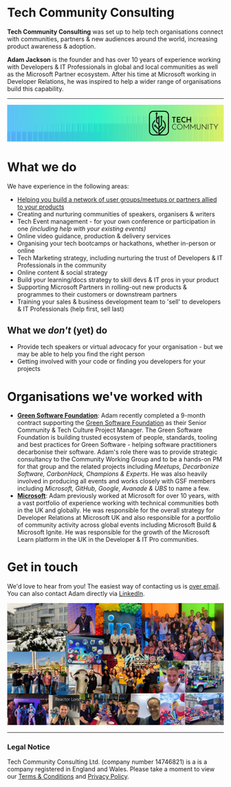 # Tech Community Consulting
**Tech Community Consulting** was set up to help tech organisations connect with communities, partners & new audiences around the world, increasing product awareness & adoption. 

**Adam Jackson** is the founder and has over 10 years of experience working with Developers & IT Professionals in global and local communities as well as the Microsoft Partner ecosystem. After his time at Microsoft working in Developer Relations, he was inspired to help a wider range of organisations build this capability.

---

![Tech Community Graphic](TCGraphic.png)

# What we do
We have experience in the following areas:
- [Helping you build a network of user groups/meetups or partners allied to your products](https://tech-community.co.uk/meetups/)
- Creating and nurturing communities of speakers, organisers & writers
- Tech Event management - for your own conference or participation in one _(including help with your existing events)_
- Online video guidance, production & delivery services
- Organising your tech bootcamps or hackathons, whether in-person or online
- Tech Marketing strategy, including nurturing the trust of Developers & IT Professionals in the community
- Online content & social strategy
- Build your learning/docs strategy to skill devs & IT pros in your product
- Supporting Microsoft Partners in rolling-out new products & programmes to their customers or downstream partners
- Training your sales & business development team to 'sell' to developers & IT Professionals (help first, sell last)

## What we _don't_ (yet) do
- Provide tech speakers or virtual advocacy for your organisation  - but we may be able to help you find the right person
- Getting involved with your code or finding you developers for your projects

# Organisations we've worked with
- [**Green Software Foundation**](https://greensoftware.foundation): Adam recently completed a 9-month contract supporting the [Green Software Foundation](https://greensoftware.foundation) as their Senior Community & Tech Culture Project Manager. The Green Software Foundation is building trusted ecosystem of people, standards, tooling and best practices for Green Software - helping software practitioners decarbonise their software. Adam's role there was to provide strategic consultancy to the Community Working Group and to be a hands-on PM for that group and the related projects including _Meetups, Decarbonize Software, CarbonHack, Champions & Experts_. He was also heavily involved in producing all events and works closely with GSF members including _Microsoft, GitHub, Google, Avanade & UBS_ to name a few.
- [**Microsoft**](https://aka.ms/ukdeveloper): Adam previously worked at Microsoft for over 10 years, with a vast portfolio of experience working with technical communities both in the UK and globally. He was responsible for the overall strategy for Developer Relations at Microsoft UK and also responsible for a portfolio of community activity across global events including Microsoft Build & Microsoft Ignite. He was responsible for the growth of the Microsoft Learn platform in the UK in the Developer & IT Pro communities.

# Get in touch
We'd love to hear from you! The easiest way of contacting us is [over email](mailto:enquiry@tech-community.co.uk). You can also contact Adam directly via [LinkedIn](https://www.linkedin.com/in/adampjackson/). 

![A montage of pictures from Adam's time at Microsoft](Microsoft.jpeg)

---
### Legal Notice
Tech Community Consulting Ltd. (company number 14746821) is a is a company registered in England and Wales. Please take a moment to view our [Terms & Conditions](https://tech-community.co.uk/terms-conditions) and [Privacy Policy](https://tech-community.co.uk/privacy).
